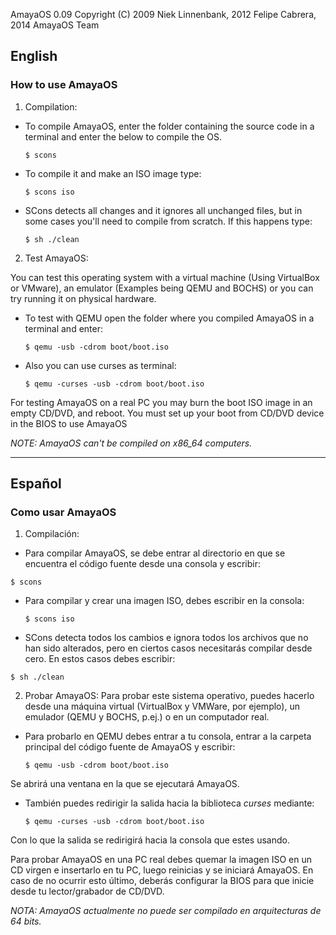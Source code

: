 AmayaOS 0.09
Copyright (C) 2009 Niek Linnenbank, 2012 Felipe Cabrera, 2014 AmayaOS Team

## English
### How to use AmayaOS
1. Compilation:
 * To compile AmayaOS, enter the folder containing the source code in a terminal and enter the below to compile the OS.
 
   `$ scons`
 * To compile it and make an ISO image type:
 
   `$ scons iso`
 * SCons detects all changes and it ignores all unchanged files, but in some cases you'll need to compile from scratch. If this happens type:
 
   `$ sh ./clean`
2. Test AmayaOS:

You can test this operating system with a virtual machine (Using VirtualBox or VMware), an emulator (Examples being QEMU and BOCHS) or you can try running it on physical hardware.

 * To test with QEMU open the folder where you compiled AmayaOS in a terminal and enter:

   `$ qemu -usb -cdrom boot/boot.iso`
   
 * Also you can use curses as terminal:

   `$ qemu -curses -usb -cdrom boot/boot.iso`
   
For testing AmayaOS on a real PC you may burn the boot ISO image in an empty CD/DVD, and reboot. You must set up your boot from CD/DVD device in the BIOS to use AmayaOS

*NOTE: AmayaOS can't be compiled on x86_64 computers.*

- - -

## Español
### Como usar AmayaOS
1. Compilación:
 * Para compilar AmayaOS, se debe entrar al directorio en que se encuentra el código fuente desde una consola y escribir:
 
  `$ scons`
 * Para compilar y crear una imagen ISO, debes escribir en la consola:
 
   `$ scons iso`
 * SCons detecta todos los cambios e ignora todos los archivos que no han sido alterados, pero en ciertos casos necesitarás compilar desde cero. En estos casos debes escribir:
 
  `$ sh ./clean`
  
2. Probar AmayaOS:
Para probar este sistema operativo, puedes hacerlo desde una máquina virtual (VirtualBox y VMWare, por ejemplo), un emulador (QEMU y BOCHS, p.ej.) o en un computador real.

 * Para probarlo en QEMU debes entrar a tu consola, entrar a la carpeta principal del código fuente de AmayaOS y escribir:
 
   `$ qemu -usb -cdrom boot/boot.iso`
   
 Se abrirá una ventana en la que se ejecutará AmayaOS.

 * También puedes redirigir la salida hacia la biblioteca *curses* mediante:

   `$ qemu -curses -usb -cdrom boot/boot.iso`
   
 Con lo que la salida se redirigirá hacia la consola que estes usando.

Para probar AmayaOS en una PC real debes quemar la imagen ISO en un CD virgen e insertarlo en tu PC, luego reinicias y se iniciará AmayaOS. En caso de no ocurrir esto último, deberás configurar la BIOS para que inicie desde tu lector/grabador de CD/DVD.

*NOTA: AmayaOS actualmente no puede ser compilado en arquitecturas de 64 bits.*
